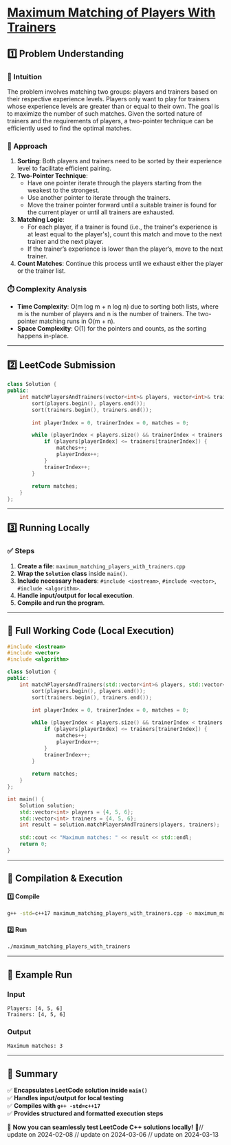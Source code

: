 # **[Maximum Matching of Players With Trainers](https://leetcode.com/problems/maximum-matching-of-players-with-trainers/description/)**  

## **1️⃣ Problem Understanding**  
### **📌 Intuition**  
The problem involves matching two groups: players and trainers based on their respective experience levels. Players only want to play for trainers whose experience levels are greater than or equal to their own. The goal is to maximize the number of such matches. Given the sorted nature of trainers and the requirements of players, a two-pointer technique can be efficiently used to find the optimal matches. 

### **🚀 Approach**  
1. **Sorting**: Both players and trainers need to be sorted by their experience level to facilitate efficient pairing.
2. **Two-Pointer Technique**: 
   - Have one pointer iterate through the players starting from the weakest to the strongest.
   - Use another pointer to iterate through the trainers.
   - Move the trainer pointer forward until a suitable trainer is found for the current player or until all trainers are exhausted.
3. **Matching Logic**:
   - For each player, if a trainer is found (i.e., the trainer's experience is at least equal to the player's), count this match and move to the next trainer and the next player.
   - If the trainer’s experience is lower than the player’s, move to the next trainer.
4. **Count Matches**: Continue this process until we exhaust either the player or the trainer list.

### **⏱️ Complexity Analysis**  
- **Time Complexity**: O(m log m + n log n) due to sorting both lists, where m is the number of players and n is the number of trainers. The two-pointer matching runs in O(m + n).
- **Space Complexity**: O(1) for the pointers and counts, as the sorting happens in-place.

---  

## **2️⃣ LeetCode Submission**  
```cpp
class Solution {
public:
    int matchPlayersAndTrainers(vector<int>& players, vector<int>& trainers) {
        sort(players.begin(), players.end());
        sort(trainers.begin(), trainers.end());
        
        int playerIndex = 0, trainerIndex = 0, matches = 0;

        while (playerIndex < players.size() && trainerIndex < trainers.size()) {
            if (players[playerIndex] <= trainers[trainerIndex]) {
                matches++;
                playerIndex++;
            }
            trainerIndex++;
        }
        
        return matches;
    }
};  
```  

---  

## **3️⃣ Running Locally**  
### **✅ Steps**  
1. **Create a file**: `maximum_matching_players_with_trainers.cpp`  
2. **Wrap the `Solution` class** inside `main()`.  
3. **Include necessary headers**: `#include <iostream>`, `#include <vector>`, `#include <algorithm>`.  
4. **Handle input/output for local execution**.  
5. **Compile and run the program**.  

---  

## **📝 Full Working Code (Local Execution)**  
```cpp
#include <iostream>
#include <vector>
#include <algorithm>

class Solution {
public:
    int matchPlayersAndTrainers(std::vector<int>& players, std::vector<int>& trainers) {
        sort(players.begin(), players.end());
        sort(trainers.begin(), trainers.end());
        
        int playerIndex = 0, trainerIndex = 0, matches = 0;

        while (playerIndex < players.size() && trainerIndex < trainers.size()) {
            if (players[playerIndex] <= trainers[trainerIndex]) {
                matches++;
                playerIndex++;
            }
            trainerIndex++;
        }
        
        return matches;
    }
};

int main() {
    Solution solution;
    std::vector<int> players = {4, 5, 6};
    std::vector<int> trainers = {4, 5, 6};
    int result = solution.matchPlayersAndTrainers(players, trainers);
    
    std::cout << "Maximum matches: " << result << std::endl;
    return 0;
}
```  

---  

## **🔧 Compilation & Execution**  
#### **1️⃣ Compile**  
```bash
g++ -std=c++17 maximum_matching_players_with_trainers.cpp -o maximum_matching_players_with_trainers
```  

#### **2️⃣ Run**  
```bash
./maximum_matching_players_with_trainers
```  

---  

## **🎯 Example Run**  
### **Input**  
```
Players: [4, 5, 6]
Trainers: [4, 5, 6]
```  
### **Output**  
```
Maximum matches: 3
```  

---  

## **📌 Summary**  
✅ **Encapsulates LeetCode solution inside `main()`**  
✅ **Handles input/output for local testing**  
✅ **Compiles with `g++ -std=c++17`**  
✅ **Provides structured and formatted execution steps**  

🚀 **Now you can seamlessly test LeetCode C++ solutions locally!** 🚀// update on 2024-02-08
// update on 2024-03-06
// update on 2024-03-13
